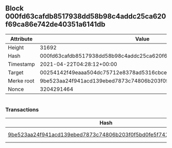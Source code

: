 ## Block 000fd63cafdb8517938dd58b98c4addc25ca620f69ca86e742de40351a6141db

Attribute | Value
--- | ---
Height | 31692
Hash | 000fd63cafdb8517938dd58b98c4addc25ca620f69ca86e742de40351a6141db
Timestamp | 2021-04-22T04:28:12+00:00
Target | 00254142f49eaaa504dc75712e8378ad5316cbcead634704b3734b6271167cc4
Merke root | 9be523aa24f941acd139ebed7873c74806b203f0f5bd0fe5f741dc22fc4f85e8
Nonce | 3204291464

```

```

### Transactions

Hash | Amount
--- | ---
[9be523aa24f941acd139ebed7873c74806b203f0f5bd0fe5f741dc22fc4f85e8](9be523aa24f941acd139ebed7873c74806b203f0f5bd0fe5f741dc22fc4f85e8.md) | 10.00000000 SKEPTI 
